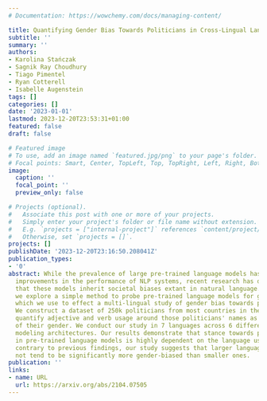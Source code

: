 ```yaml
---
# Documentation: https://wowchemy.com/docs/managing-content/

title: Quantifying Gender Bias Towards Politicians in Cross-Lingual Language Models
subtitle: ''
summary: ''
authors:
- Karolina Stańczak
- Sagnik Ray Choudhury
- Tiago Pimentel
- Ryan Cotterell
- Isabelle Augenstein
tags: []
categories: []
date: '2023-01-01'
lastmod: 2023-12-20T23:53:31+01:00
featured: false
draft: false

# Featured image
# To use, add an image named `featured.jpg/png` to your page's folder.
# Focal points: Smart, Center, TopLeft, Top, TopRight, Left, Right, BottomLeft, Bottom, BottomRight.
image:
  caption: ''
  focal_point: ''
  preview_only: false

# Projects (optional).
#   Associate this post with one or more of your projects.
#   Simply enter your project's folder or file name without extension.
#   E.g. `projects = ["internal-project"]` references `content/project/deep-learning/index.md`.
#   Otherwise, set `projects = []`.
projects: []
publishDate: '2023-12-20T23:16:50.208041Z'
publication_types:
- '0'
abstract: While the prevalence of large pre-trained language models has led to significant
  improvements in the performance of NLP systems, recent research has demonstrated
  that these models inherit societal biases extant in natural language. In this paper,
  we explore a simple method to probe pre-trained language models for gender bias,
  which we use to effect a multi-lingual study of gender bias towards politicians.
  We construct a dataset of 250k politicians from most countries in the world and
  quantify adjective and verb usage around those politicians' names as a function
  of their gender. We conduct our study in 7 languages across 6 different language
  modeling architectures. Our results demonstrate that stance towards politicians
  in pre-trained language models is highly dependent on the language used. Finally,
  contrary to previous findings, our study suggests that larger language models do
  not tend to be significantly more gender-biased than smaller ones.
publication: ''
links:
- name: URL
  url: https://arxiv.org/abs/2104.07505
---
```

